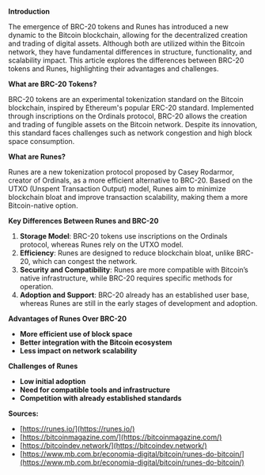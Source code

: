 **Introduction**

The emergence of BRC-20 tokens and Runes has introduced a new dynamic to the Bitcoin blockchain, allowing for the decentralized creation and trading of digital assets. Although both are utilized within the Bitcoin network, they have fundamental differences in structure, functionality, and scalability impact. This article explores the differences between BRC-20 tokens and Runes, highlighting their advantages and challenges.

**What are BRC-20 Tokens?**

BRC-20 tokens are an experimental tokenization standard on the Bitcoin blockchain, inspired by Ethereum's popular ERC-20 standard. Implemented through inscriptions on the Ordinals protocol, BRC-20 allows the creation and trading of fungible assets on the Bitcoin network. Despite its innovation, this standard faces challenges such as network congestion and high block space consumption.

**What are Runes?**

Runes are a new tokenization protocol proposed by Casey Rodarmor, creator of Ordinals, as a more efficient alternative to BRC-20. Based on the UTXO (Unspent Transaction Output) model, Runes aim to minimize blockchain bloat and improve transaction scalability, making them a more Bitcoin-native option.

**Key Differences Between Runes and BRC-20**

1. **Storage Model**: BRC-20 tokens use inscriptions on the Ordinals protocol, whereas Runes rely on the UTXO model.
2. **Efficiency**: Runes are designed to reduce blockchain bloat, unlike BRC-20, which can congest the network.
3. **Security and Compatibility**: Runes are more compatible with Bitcoin’s native infrastructure, while BRC-20 requires specific methods for operation.
4. **Adoption and Support**: BRC-20 already has an established user base, whereas Runes are still in the early stages of development and adoption.

**Advantages of Runes Over BRC-20**
- **More efficient use of block space**
- **Better integration with the Bitcoin ecosystem**
- **Less impact on network scalability**

**Challenges of Runes**
- **Low initial adoption**
- **Need for compatible tools and infrastructure**
- **Competition with already established standards**

**Sources:**
- [https://runes.io/](https://runes.io/)
- [https://bitcoinmagazine.com/](https://bitcoinmagazine.com/)
- [https://bitcoindev.network/](https://bitcoindev.network/)
- [https://www.mb.com.br/economia-digital/bitcoin/runes-do-bitcoin/](https://www.mb.com.br/economia-digital/bitcoin/runes-do-bitcoin/)
